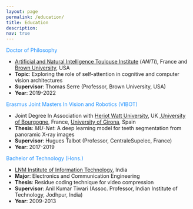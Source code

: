 ```yaml
---
layout: page
permalink: /education/
title: Education
description:
nav: true
---
```


<a style='color:DodgerBlue'>Doctor of Philosophy</a> 
  * [Artificial and Natural Intelligence Toulouse Institute](https://aniti.univ-toulouse.fr/) (*ANITI*), France and [Brown University](https://serre-lab.clps.brown.edu/), USA  
  * __Topic__: Exploring the role of self-attention in cognitive and computer vision architectures 
  * __Supervisor__: Thomas Serre (Professor, Brown University, USA)
  * __Year__: 2019-2022

<a style='color:DodgerBlue'>Erasmus Joint Masters In Vision and Robotics (VIBOT)</a> 
  * Joint Degree In Association with [Heriot Watt University](https://www.hw.ac.uk/), UK ,[University of Bourgogne](http://en.u-bourgogne.fr/), France, [University of Girona](http://www.udg.edu/en/), Spain 
  * __Thesis__: *MU-Net*: A deep learning model for teeth segmentation from panoramic X-ray images
  * __Supervisor__: Hugues Talbot (Professor, CentraleSupelec, France)
  * __Year__: 2017-2019

  
<a style='color:DodgerBlue'>Bachelor of Technology (Hons.)</a>  
  * [LNM Institute of Information Technology](https://www.lnmiit.ac.in/), India
  * __Major__: Electronics and Communication Engineering
  * __Thesis__: Residue coding technique for video compression
  * __Supervisor__: Anil Kumar Tiwari (Assoc. Professor, Indian Institute of Technology, Jodhpur, India)
  * __Year__: 2009-2013
  
